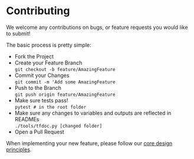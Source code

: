 # Contributing

We welcome any contributions on bugs, or feature requests you would like to submit!

The basic process is pretty simple:

* Fork the Project
* Create your Feature Branch<br>`git checkout -b feature/AmazingFeature`
* Commit your Changes<br>`git commit -m 'Add some AmazingFeature`
* Push to the Branch<br>`git push origin feature/AmazingFeature`
* Make sure tests pass!<br>`pytest # in the root folder`
* Make sure any changes to variables and outputs are reflected in READMEs<br>`./tools/tfdoc.py [changed folder]`
* Open a Pull Request

When implementing your new feature, please follow our [core design principles](./MANIFESTO.md#core-design-principles).
